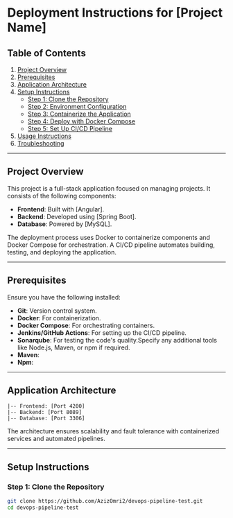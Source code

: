 # Deployment Instructions for [Project Name]

## Table of Contents
1. [Project Overview](#project-overview)
2. [Prerequisites](#prerequisites)
3. [Application Architecture](#application-architecture)
4. [Setup Instructions](#setup-instructions)
   - [Step 1: Clone the Repository](#step-1-clone-the-repository)
   - [Step 2: Environment Configuration](#step-2-environment-configuration)
   - [Step 3: Containerize the Application](#step-3-containerize-the-application)
   - [Step 4: Deploy with Docker Compose](#step-4-deploy-with-docker-compose)
   - [Step 5: Set Up CI/CD Pipeline](#step-5-set-up-ci-cd-pipeline)
5. [Usage Instructions](#usage-instructions)
6. [Troubleshooting](#troubleshooting)

---

## Project Overview
This project is a full-stack application focused on managing projects. It consists of the following components:
- **Frontend**: Built with [Angular].
- **Backend**: Developed using [Spring Boot].
- **Database**: Powered by [MySQL].

The deployment process uses Docker to containerize components and Docker Compose for orchestration. A CI/CD pipeline automates building, testing, and deploying the application.

---

## Prerequisites
Ensure you have the following installed:
- **Git**: Version control system.
- **Docker**: For containerization.
- **Docker Compose**: For orchestrating containers.
- **Jenkins/GitHub Actions**: For setting up the CI/CD pipeline.
- **Sonarqube**: For testing the code's quality.Specify any additional tools like Node.js, Maven, or npm if required.
- **Maven**: 
- **Npm**:

---

## Application Architecture
```plaintext
|-- Frontend: [Port 4200]
|-- Backend: [Port 8089]
|-- Database: [Port 3306]
```
The architecture ensures scalability and fault tolerance with containerized services and automated pipelines.

---

## Setup Instructions

### Step 1: Clone the Repository
```bash
git clone https://github.com/AzizOmri2/devops-pipeline-test.git
cd devops-pipeline-test
```

